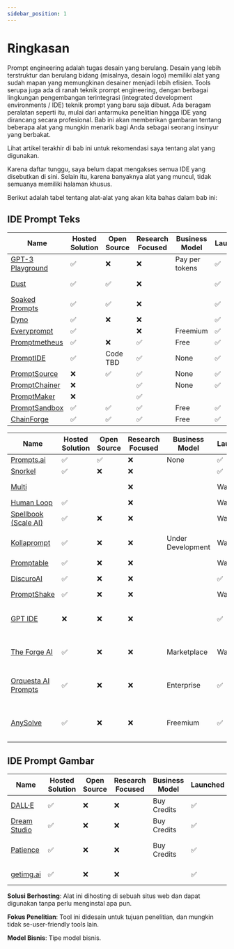 ```yaml
---
sidebar_position: 1
---
```


# Ringkasan

Prompt engineering adalah tugas desain yang berulang. Desain yang lebih terstruktur dan berulang bidang (misalnya, desain logo) memiliki alat yang sudah mapan yang memungkinan desainer menjadi lebih efisien. Tools serupa juga ada di ranah teknik prompt engineering, dengan berbagai lingkungan pengembangan terintegrasi (integrated development environments / IDE) teknik prompt yang baru saja dibuat. Ada beragam peralatan seperti itu, mulai dari antarmuka penelitian hingga IDE yang dirancang secara profesional. Bab ini akan memberikan gambaran tentang beberapa alat yang mungkin menarik bagi Anda sebagai seorang insinyur yang berbakat.

Lihat artikel terakhir di bab ini untuk rekomendasi saya tentang alat yang digunakan.

Karena daftar tunggu, saya belum dapat mengakses semua IDE yang disebutkan di sini. Selain itu, karena banyaknya alat yang muncul, tidak semuanya memiliki halaman khusus.


Berikut adalah tabel tentang alat-alat yang akan kita bahas dalam bab ini:

## IDE Prompt Teks
| Name                                                                | Hosted Solution | Open Source | Research Focused | Business Model | Launched | Modalities | Supported Providers |
| ------------------------------------------------------------------- | --------------- | ----------- | ---------------- | -------------- | -------- | ---------- | ------------------- |
| [GPT-3 Playground](https://beta.openai.com/docs/quickstart)         | ✅               | ❌           | ❌                | Pay per tokens | ✅        | Teks       | OpenAI              |
| [Dust](https://dust.tt/)                                            | ✅               | ✅           | ❌                |                | ✅        | Text       | OpenAI, Cohere      |
| [Soaked Prompts](https://soaked-prompts.vercel.app)                 | ✅               | ✅           | ❌                |                | ✅        | Text       | OpenAI              |
| [Dyno](https://trydyno.com/login)                                   | ✅               | ❌           | ❌                |                | ✅        | Text       | OpenAI              |
| [Everyprompt](https://www.everyprompt.com)                          | ✅               |             | ❌                | Freemium       | ✅        | Text       | OpenAI              |
| [Promptmetheus](https://promptmetheus.com)                          | ✅               | ❌           | ✅                | Free           | ✅        | Text       | OpenAI              |
| [PromptIDE](https://prompt.vizhub.ai)                               | ✅               | Code TBD    | ✅                | None           | ✅        | Text       |                     |
| [PromptSource](https://github.com/bigscience-workshop/promptsource) | ❌               | ✅           | ✅                | None           | ✅        | Text       |                     |
| [PromptChainer](https://arxiv.org/pdf/2203.06566.pdf)               | ❌               |             | ✅                | None           | ✅        | Text       |                     |
| [PromptMaker](https://dl.acm.org/doi/abs/10.1145/3491101.3503564)   | ❌               |             | ✅                |                |          | Text       |                     |
| [PromptSandbox](https://promptsandbox.io)                           | ✅               | ✅           | ✅                | Free           | ✅        | Text       | OpenAI              |
| [ChainForge](https://github.com/ianarawjo/ChainForge)               | ✅               | ✅           | ✅                | Free           | ✅        | Teks       | OpenAI              |

| Name                                                                  | Hosted Solution | Open Source | Research Focused | Business Model    | Launched  | Modalities                 | Supported Providers                 |
| --------------------------------------------------------------------- | --------------- | ----------- | ---------------- | ----------------- | --------- | -------------------------- | ----------------------------------- |
| [Prompts.ai](https://prompts.ai/)                                     | ✅               | ✅           | ❌                | None              | ✅         | Text                       | OpenAI                              |
| [Snorkel](https://snorkel.ai/snorkel-flow-platform/foundation-model/) | ✅               | ❌           | ❌                |                   | ✅         | Text                       |                                     |
| [Multi](https://www.multi.tech)                                       |                 |             | ❌                |                   | Wait list | Text, Image                |                                     |
| [Human Loop](https://humanloop.com)                                   | ✅               |             | ❌                |                   | Wait list | Text                       |                                     |
| [Spellbook (Scale AI)](https://scale.com/spellbook)                   | ✅               | ❌           | ❌                |                   | Wait list | Text                       |                                     |
| [Kollaprompt](https://kollaprompt.com)                                | ✅               | ❌           | ❌                | Under Development | Wait list | Text, Image, Audio         | OpenAI, Stable Diffusion            |
| [Promptable](https://promptable.ai/projects/default/workspace)        | ✅               | ❌           | ❌                |                   | Wait list | Text                       | OpenAI                              |
| [DiscuroAI](https://www.discuro.com)                                  | ✅               | ❌           | ❌                |                   | ✅         | Text, Image                | OpenAI                              |
| [PromptShake](https://promptshake.com/?ref=producthunt)               | ✅               | ❌           | ❌                |                   | Wait list | Text                       |                                     |
| [GPT IDE](https://gptide.com)                                         | ❌               | ❌           | ❌                |                   | ✅         | Text, images + audio later | OpenAI, later Stability.AI and more |
| [The Forge AI](https://theforgeai.com/)                               | ✅               | ❌           | ❌                | Marketplace       | Wait list | Text, Images               | OpenAI, Stable Diffusion            |
| [Orquesta AI Prompts](https://orquesta.cloud/platform/ai-llm-prompts) | ✅               | ❌           | ❌                | Enterprise        | ✅         | Teks                       | Custom, Public, Private LLMs        |
| [AnySolve](https://www.anysolve.ai/)                                  | ✅               | ❌           | ❌                | Freemium          | ✅         | Text, images + audio later | OpenAI, Stability.AI dan lainnya    |

## IDE Prompt Gambar

| Name                                              | Hosted Solution | Open Source | Research Focused | Business Model | Launched | Modalities           | Supported Providers      |
| ------------------------------------------------- | --------------- | ----------- | ---------------- | -------------- | -------- | -------------------- | ------------------------ |
| [DALL·E](https://labs.openai.com)                 | ✅               | ❌           | ❌                | Buy Credits    | ✅        | Text2Image           | OpenAI DALLE             |
| [Dream Studio](https://beta.dreamstudio.ai/dream) | ✅               | ❌           | ❌                | Buy Credits    | ✅        | Text2Image           | Stable Diffusion         |
| [Patience](https://www.patience.ai/faq)           | ✅               | ❌           | ❌                | Buy Credits    | ✅        | Text2Image           | Stable Diffusion, OpenAI |
| [getimg.ai](https://getimg.ai/guides)             | ✅               | ❌           | ❌                |                | ✅        | Text2Image, AIEditor |                          |

**Solusi Berhosting**: Alat ini dihosting di sebuah situs web dan dapat digunakan tanpa perlu menginstal apa pun.

**Fokus Penelitian**: Tool ini didesain untuk tujuan penelitian, dan mungkin tidak se-user-friendly tools lain.

**Model Bisnis**: Tipe model bisnis.






